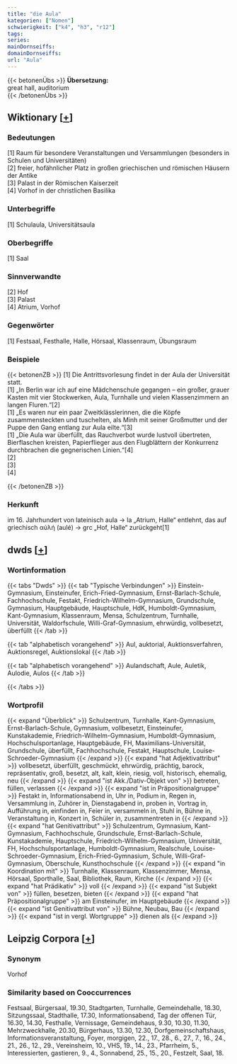 ```yaml
---
title: "die Aula"
kategorien: ["Nomen"]
schwierigkeit: ["k4", "h3", "r12"]
tags:
series:
mainDornseiffs:
domainDornseiffs:
url: "Aula"
---
```


{{< betonenÜbs >}}
**Übersetzung:**  
great  hall, auditorium  
{{< /betonenÜbs >}}

## Wiktionary [[+](https://de.wiktionary.org/wiki/Aula)]

### Bedeutungen
[1] Raum für besondere Veranstaltungen und Versammlungen (besonders in Schulen und Universitäten)  
[2] freier, hofähnlicher Platz in großen griechischen und römischen Häusern der Antike  
[3] Palast in der Römischen Kaiserzeit  
[4] Vorhof in der christlichen Basilika  

### Unterbegriffe
[1] Schulaula, Universitätsaula  

### Oberbegriffe
[1] Saal  

### Sinnverwandte
[2] Hof  
[3] Palast  
[4] Atrium, Vorhof  

### Gegenwörter
[1] Festsaal, Festhalle, Halle, Hörsaal, Klassenraum, Übungsraum  

### Beispiele
{{< betonenZB >}}
[1] Die Antrittsvorlesung findet in der Aula der Universität statt.  
[1] „In Berlin war ich auf eine Mädchenschule gegangen – ein großer, grauer Kasten mit vier Stockwerken, Aula, Turnhalle und vielen Klassenzimmern an langen Fluren.“[2]  
[1] „Es waren nur ein paar Zweitklässlerinnen, die die Köpfe zusammensteckten und tuschelten, als Minh mit seiner Großmutter und der Puppe den Gang entlang zur Aula eilte.“[3]  
[1] „Die Aula war überfüllt, das Rauchverbot wurde lustvoll übertreten, Bierflaschen kreisten, Papierflieger aus den Flugblättern der Konkurrenz durchbrachen die gegnerischen Linien.“[4]  
[2]  
[3]  
[4]  

{{< /betonenZB >}}
### Herkunft
im 16. Jahrhundert von lateinisch aula → la „Atrium, Halle“ entlehnt, das auf griechisch αὐλή (aulé) → grc „Hof, Halle“ zurückgeht[1]  



## dwds [[+](https://www.dwds.de/wb/Aula)]

### Wortinformation
{{< tabs "Dwds" >}}
{{< tab "Typische Verbindungen" >}}
Einstein-Gymnasium, Einsteinufer, Erich-Fried-Gymnasium, Ernst-Barlach-Schule, Fachhochschule, Festakt, Friedrich-Wilhelm-Gymnasium, Grundschule, Gymnasium, Hauptgebäude, Hauptschule, HdK, Humboldt-Gymnasium, Kant-Gymnasium, Klassenraum, Mensa, Schulzentrum, Turnhalle, Universität, Waldorfschule, Willi-Graf-Gymnasium, ehrwürdig, vollbesetzt, überfüllt
{{< /tab >}}

{{< tab "alphabetisch vorangehend" >}}
Aul, auktorial, Auktionsverfahren, Auktionsregel, Auktionslokal
{{< /tab >}}

{{< tab "alphabetisch vorangehend" >}}
Aulandschaft, Aule, Auletik, Aulodie, Aulos
{{< /tab >}}

{{< /tabs >}}

### Wortprofil
{{< expand "Überblick" >}} Schulzentrum, Turnhalle, Kant-Gymnasium, Ernst-Barlach-Schule, Gymnasium, vollbesetzt, Einsteinufer, Kunstakademie, Friedrich-Wilhelm-Gymnasium, Humboldt-Gymnasium, Hochschulsportanlage, Hauptgebäude, FH, Maximilians-Universität, Grundschule, überfüllt, Fachhochschule, Festakt, Hauptschule, Louise-Schroeder-Gymnasium {{< /expand >}}
{{< expand "hat Adjektivattribut" >}} vollbesetzt, überfüllt, geschmückt, ehrwürdig, prächtig, barock, repräsentativ, groß, besetzt, alt, kalt, klein, riesig, voll, historisch, ehemalig, neu {{< /expand >}}
{{< expand "ist Akk./Dativ-Objekt von" >}} betreten, füllen, verlassen {{< /expand >}}
{{< expand "ist in Präpositionalgruppe" >}} Festakt in, Informationsabend in, Uhr in, Podium in, Regen in, Versammlung in, Zuhörer in, Dienstagabend in, proben in, Vortrag in, Aufführung in, einfinden in, Feier in, versammeln in, Stuhl in, Bühne in, Veranstaltung in, Konzert in, Schüler in, zusammentreten in {{< /expand >}}
{{< expand "hat Genitivattribut" >}} Schulzentrum, Gymnasium, Kant-Gymnasium, Fachhochschule, Grundschule, Ernst-Barlach-Schule, Kunstakademie, Hauptschule, Friedrich-Wilhelm-Gymnasium, Universität, FH, Hochschulsportanlage, Humboldt-Gymnasium, Realschule, Louise-Schroeder-Gymnasium, Erich-Fried-Gymnasium, Schule, Willi-Graf-Gymnasium, Oberschule, Kunsthochschule {{< /expand >}}
{{< expand "in Koordination mit" >}} Turnhalle, Klassenraum, Klassenzimmer, Mensa, Hörsaal, Sporthalle, Saal, Bibliothek, Raum, Kirche {{< /expand >}}
{{< expand "hat Prädikativ" >}} voll {{< /expand >}}
{{< expand "ist Subjekt von" >}} füllen, besetzen, bieten {{< /expand >}}
{{< expand "hat Präpositionalgruppe" >}} am Einsteinufer, im Hauptgebäude {{< /expand >}}
{{< expand "ist Genitivattribut von" >}} Bühne, Neubau, Bau {{< /expand >}}
{{< expand "ist in vergl. Wortgruppe" >}} dienen als {{< /expand >}}

## Leipzig Corpora [[+](https://corpora.uni-leipzig.de/en/res?word=Aula&corpusId=deu_newscrawl-public_2018)]


### Synonym
Vorhof


### Similarity based on Cooccurrences
Festsaal, Bürgersaal, 19.30, Stadtgarten, Turnhalle, Gemeindehalle, 18.30, Sitzungssaal, Stadthalle, 17.30, Informationsabend, Tag der offenen Tür, 16.30, 14.30, Festhalle, Vernissage, Gemeindehaus, 9.30, 10.30, 11.30, Mehrzweckhalle, 20.30, Bürgerhaus, 13.30, 12.30, Dorfgemeinschaftshaus, Informationsveranstaltung, Foyer, morgigen, 22., 17., 28., 6., 27., 7., 16., 24., 21., 26., 12., 29., Vereinsheim, 10., VHS, 19., 14., 23., Pfarrheim, 5., Interessierten, gastieren, 9., 4., Sonnabend, 25., 15., 20., Festzelt, Saal, 18.


